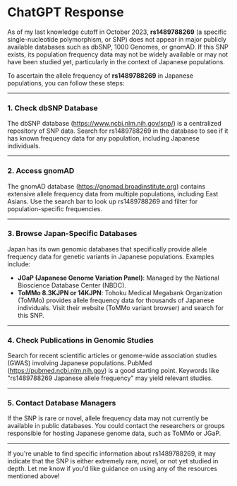 # ChatGPT Response

As of my last knowledge cutoff in October 2023, **rs1489788269** (a specific single-nucleotide polymorphism, or SNP) does not appear in major publicly available databases such as dbSNP, 1000 Genomes, or gnomAD. If this SNP exists, its population frequency data may not be widely available or may not have been studied yet, particularly in the context of Japanese populations.

To ascertain the allele frequency of **rs1489788269** in Japanese populations, you can follow these steps:

---

### 1. **Check dbSNP Database**
The dbSNP database (https://www.ncbi.nlm.nih.gov/snp/) is a centralized repository of SNP data. Search for rs1489788269 in the database to see if it has known frequency data for any population, including Japanese individuals.

---

### 2. **Access gnomAD**
The gnomAD database (https://gnomad.broadinstitute.org) contains extensive allele frequency data from multiple populations, including East Asians. Use the search bar to look up rs1489788269 and filter for population-specific frequencies.

---

### 3. **Browse Japan-Specific Databases**
Japan has its own genomic databases that specifically provide allele frequency data for genetic variants in Japanese populations. Examples include:
   - **JGaP (Japanese Genome Variation Panel)**: Managed by the National Bioscience Database Center (NBDC).
   - **ToMMo 8.3KJPN or 14KJPN**: Tohoku Medical Megabank Organization (ToMMo) provides allele frequency data for thousands of Japanese individuals. Visit their website (ToMMo variant browser) and search for this SNP.

---

### 4. **Check Publications in Genomic Studies**
Search for recent scientific articles or genome-wide association studies (GWAS) involving Japanese populations. PubMed (https://pubmed.ncbi.nlm.nih.gov) is a good starting point. Keywords like "rs1489788269 Japanese allele frequency" may yield relevant studies.

---

### 5. **Contact Database Managers**
If the SNP is rare or novel, allele frequency data may not currently be available in public databases. You could contact the researchers or groups responsible for hosting Japanese genome data, such as ToMMo or JGaP.

---

If you're unable to find specific information about rs1489788269, it may indicate that the SNP is either extremely rare, novel, or not yet studied in depth. Let me know if you'd like guidance on using any of the resources mentioned above!